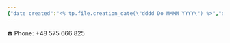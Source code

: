 ```yaml
---
{"date created":"<% tp.file.creation_date(\"dddd Do MMMM YYYY\") %>","date updated":["<% tp.file.last_modified_date(\"dddd Do MMMM YYYY\") %>"],"dg-home":null,"dg-publish":true,"type":["contact"],"tags":["contact"],"status":["In Progress"],"aliases":["Write me","Tell me","contact me"],"permalink":"/digital-gareden/contact/","dgPassFrontmatter":true,"noteIcon":"","created":"<% tp.file.creation_date(\"dddd Do MMMM YYYY\") %>","updated":["<% tp.file.last_modified_date(\"dddd Do MMMM YYYY\") %>"]}
---
```


☎️ Phone: +48 575 666 825
